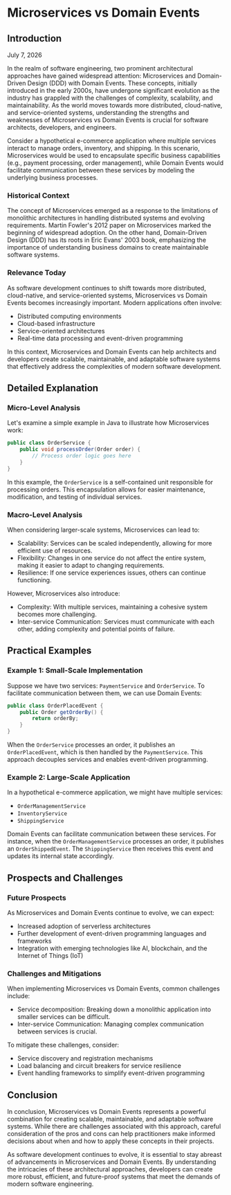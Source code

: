 # Microservices vs Domain Events
## Introduction
July 7, 2026

In the realm of software engineering, two prominent architectural approaches have gained widespread attention: Microservices and Domain-Driven Design (DDD) with Domain Events. These concepts, initially introduced in the early 2000s, have undergone significant evolution as the industry has grappled with the challenges of complexity, scalability, and maintainability. As the world moves towards more distributed, cloud-native, and service-oriented systems, understanding the strengths and weaknesses of Microservices vs Domain Events is crucial for software architects, developers, and engineers.

Consider a hypothetical e-commerce application where multiple services interact to manage orders, inventory, and shipping. In this scenario, Microservices would be used to encapsulate specific business capabilities (e.g., payment processing, order management), while Domain Events would facilitate communication between these services by modeling the underlying business processes.

### Historical Context

The concept of Microservices emerged as a response to the limitations of monolithic architectures in handling distributed systems and evolving requirements. Martin Fowler's 2012 paper on Microservices marked the beginning of widespread adoption. On the other hand, Domain-Driven Design (DDD) has its roots in Eric Evans' 2003 book, emphasizing the importance of understanding business domains to create maintainable software systems.

### Relevance Today

As software development continues to shift towards more distributed, cloud-native, and service-oriented systems, Microservices vs Domain Events becomes increasingly important. Modern applications often involve:

* Distributed computing environments
* Cloud-based infrastructure
* Service-oriented architectures
* Real-time data processing and event-driven programming

In this context, Microservices and Domain Events can help architects and developers create scalable, maintainable, and adaptable software systems that effectively address the complexities of modern software development.

## Detailed Explanation
### Micro-Level Analysis

Let's examine a simple example in Java to illustrate how Microservices work:
```java
public class OrderService {
    public void processOrder(Order order) {
        // Process order logic goes here
    }
}
```
In this example, the `OrderService` is a self-contained unit responsible for processing orders. This encapsulation allows for easier maintenance, modification, and testing of individual services.

### Macro-Level Analysis

When considering larger-scale systems, Microservices can lead to:

* Scalability: Services can be scaled independently, allowing for more efficient use of resources.
* Flexibility: Changes in one service do not affect the entire system, making it easier to adapt to changing requirements.
* Resilience: If one service experiences issues, others can continue functioning.

However, Microservices also introduce:

* Complexity: With multiple services, maintaining a cohesive system becomes more challenging.
* Inter-service Communication: Services must communicate with each other, adding complexity and potential points of failure.

## Practical Examples
### Example 1: Small-Scale Implementation

Suppose we have two services: `PaymentService` and `OrderService`. To facilitate communication between them, we can use Domain Events:
```java
public class OrderPlacedEvent {
    public Order getOrderBy() {
        return orderBy;
    }
}
```
When the `OrderService` processes an order, it publishes an `OrderPlacedEvent`, which is then handled by the `PaymentService`. This approach decouples services and enables event-driven programming.

### Example 2: Large-Scale Application

In a hypothetical e-commerce application, we might have multiple services:

* `OrderManagementService`
* `InventoryService`
* `ShippingService`

Domain Events can facilitate communication between these services. For instance, when the `OrderManagementService` processes an order, it publishes an `OrderShippedEvent`. The `ShippingService` then receives this event and updates its internal state accordingly.

## Prospects and Challenges
### Future Prospects

As Microservices and Domain Events continue to evolve, we can expect:

* Increased adoption of serverless architectures
* Further development of event-driven programming languages and frameworks
* Integration with emerging technologies like AI, blockchain, and the Internet of Things (IoT)

### Challenges and Mitigations

When implementing Microservices vs Domain Events, common challenges include:

* Service decomposition: Breaking down a monolithic application into smaller services can be difficult.
* Inter-service Communication: Managing complex communication between services is crucial.

To mitigate these challenges, consider:

* Service discovery and registration mechanisms
* Load balancing and circuit breakers for service resilience
* Event handling frameworks to simplify event-driven programming

## Conclusion

In conclusion, Microservices vs Domain Events represents a powerful combination for creating scalable, maintainable, and adaptable software systems. While there are challenges associated with this approach, careful consideration of the pros and cons can help practitioners make informed decisions about when and how to apply these concepts in their projects.

As software development continues to evolve, it is essential to stay abreast of advancements in Microservices and Domain Events. By understanding the intricacies of these architectural approaches, developers can create more robust, efficient, and future-proof systems that meet the demands of modern software engineering.